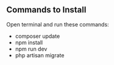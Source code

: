## Commands to Install

Open terminal and run these commands:

-   composer update
-   npm install
-   npm run dev
-   php artisan migrate
